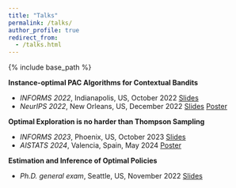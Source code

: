 ```yaml
---
title: "Talks"
permalink: /talks/
author_profile: true
redirect_from:
  - /talks.html
---
```


{% include base_path %}

<!-- Leave two spaces at the end -->

**Instance-optimal PAC Algorithms for Contextual Bandits**  
- *INFORMS 2022*, Indianapolis, US, October 2022 [Slides](/files/contextual_bandit_talk_INFORMS.pdf)  &nbsp;  
- *NeurIPS 2022*, New Orleans, US, December 2022 [Slides](/files/contextual_bandit_talk_NIPS.pdf) [Poster](/files/neurips_2022_CODA_poster.pdf)

**Optimal Exploration is no harder than Thompson Sampling**  
- *INFORMS 2023*, Phoenix, US, October 2023 [Slides](/files/PEPS_talk_INFORMS.pdf) &nbsp; 
- *AISTATS 2024*, Valencia, Spain, May 2024 [Poster](/files/PEPS_poster_final.pdf) &nbsp;


**Estimation and Inference of Optimal Policies** 
- *Ph.D. general exam*, Seattle, US, November 2022 [Slides](/files/general_exam.pdf) &nbsp; 


